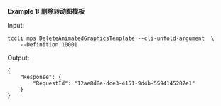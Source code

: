 **Example 1: 删除转动图模板**



Input: 

```
tccli mps DeleteAnimatedGraphicsTemplate --cli-unfold-argument  \
    --Definition 10001
```

Output: 
```
{
    "Response": {
        "RequestId": "12ae8d8e-dce3-4151-9d4b-5594145287e1"
    }
}
```


